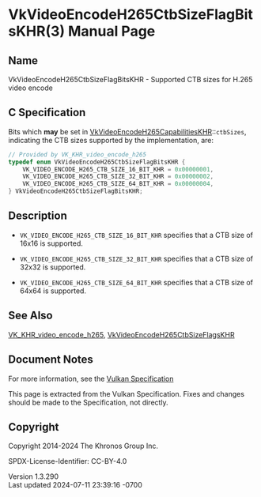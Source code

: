 # VkVideoEncodeH265CtbSizeFlagBitsKHR(3) Manual Page

## Name

VkVideoEncodeH265CtbSizeFlagBitsKHR - Supported CTB sizes for H.265
video encode



## <a href="#_c_specification" class="anchor"></a>C Specification

Bits which **may** be set in
[VkVideoEncodeH265CapabilitiesKHR](https://registry.khronos.org/vulkan/specs/1.3-extensions/man/html/VkVideoEncodeH265CapabilitiesKHR.html)::`ctbSizes`,
indicating the CTB sizes supported by the implementation, are:

``` c
// Provided by VK_KHR_video_encode_h265
typedef enum VkVideoEncodeH265CtbSizeFlagBitsKHR {
    VK_VIDEO_ENCODE_H265_CTB_SIZE_16_BIT_KHR = 0x00000001,
    VK_VIDEO_ENCODE_H265_CTB_SIZE_32_BIT_KHR = 0x00000002,
    VK_VIDEO_ENCODE_H265_CTB_SIZE_64_BIT_KHR = 0x00000004,
} VkVideoEncodeH265CtbSizeFlagBitsKHR;
```

## <a href="#_description" class="anchor"></a>Description

- `VK_VIDEO_ENCODE_H265_CTB_SIZE_16_BIT_KHR` specifies that a CTB size
  of 16x16 is supported.

- `VK_VIDEO_ENCODE_H265_CTB_SIZE_32_BIT_KHR` specifies that a CTB size
  of 32x32 is supported.

- `VK_VIDEO_ENCODE_H265_CTB_SIZE_64_BIT_KHR` specifies that a CTB size
  of 64x64 is supported.

## <a href="#_see_also" class="anchor"></a>See Also

[VK_KHR_video_encode_h265](https://registry.khronos.org/vulkan/specs/1.3-extensions/man/html/VK_KHR_video_encode_h265.html),
[VkVideoEncodeH265CtbSizeFlagsKHR](https://registry.khronos.org/vulkan/specs/1.3-extensions/man/html/VkVideoEncodeH265CtbSizeFlagsKHR.html)

## <a href="#_document_notes" class="anchor"></a>Document Notes

For more information, see the <a
href="https://registry.khronos.org/vulkan/specs/1.3-extensions/html/vkspec.html#VkVideoEncodeH265CtbSizeFlagBitsKHR"
target="_blank" rel="noopener">Vulkan Specification</a>

This page is extracted from the Vulkan Specification. Fixes and changes
should be made to the Specification, not directly.

## <a href="#_copyright" class="anchor"></a>Copyright

Copyright 2014-2024 The Khronos Group Inc.

SPDX-License-Identifier: CC-BY-4.0

Version 1.3.290  
Last updated 2024-07-11 23:39:16 -0700
